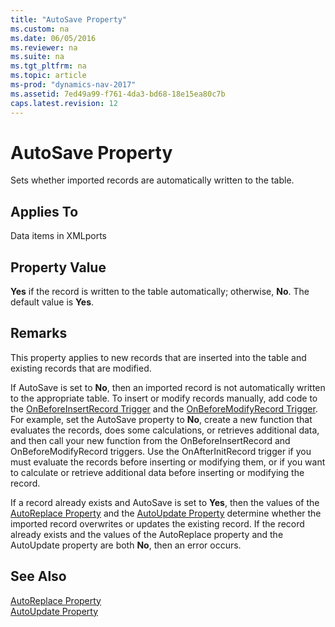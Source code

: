 ```yaml
---
title: "AutoSave Property"
ms.custom: na
ms.date: 06/05/2016
ms.reviewer: na
ms.suite: na
ms.tgt_pltfrm: na
ms.topic: article
ms-prod: "dynamics-nav-2017"
ms.assetid: 7ed49a99-f761-4da3-bd68-18e15ea80c7b
caps.latest.revision: 12
---
```

# AutoSave Property
Sets whether imported records are automatically written to the table.  
  
## Applies To  
 Data items in XMLports  
  
## Property Value  
 **Yes** if the record is written to the table automatically; otherwise, **No**. The default value is **Yes**.  
  
## Remarks  
 This property applies to new records that are inserted into the table and existing records that are modified.  
  
 If AutoSave is set to **No**, then an imported record is not automatically written to the appropriate table. To insert or modify records manually, add code to the [OnBeforeInsertRecord Trigger](OnBeforeInsertRecord-Trigger.md) and the [OnBeforeModifyRecord Trigger](OnBeforeModifyRecord-Trigger.md). For example, set the AutoSave property to **No**, create a new function that evaluates the records, does some calculations, or retrieves additional data, and then call your new function from the OnBeforeInsertRecord and OnBeforeModifyRecord triggers. Use the OnAfterInitRecord trigger if you must evaluate the records before inserting or modifying them, or if you want to calculate or retrieve additional data before inserting or modifying the record.  
  
 If a record already exists and AutoSave is set to **Yes**, then the values of the [AutoReplace Property](AutoReplace-Property.md) and the [AutoUpdate Property](AutoUpdate-Property.md) determine whether the imported record overwrites or updates the existing record. If the record already exists and the values of the AutoReplace property and the AutoUpdate property are both **No**, then an error occurs.  
  
## See Also  
 [AutoReplace Property](AutoReplace-Property.md)   
 [AutoUpdate Property](AutoUpdate-Property.md)